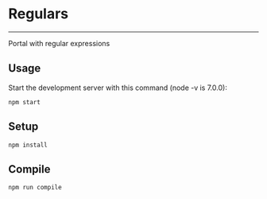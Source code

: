 # Regulars
------------

Portal with regular expressions
 
 

Usage
---
 
Start the development server with this command (node -v is 7.0.0):
 
```
npm start
```
 
 

Setup
---
 
```
npm install
```
 
 
 
Compile
---
 
```
npm run compile
```
